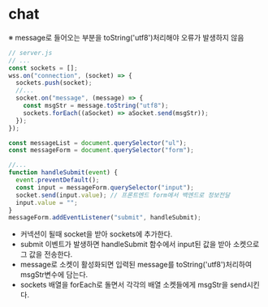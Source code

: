 # chat

※ message로 들어오는 부분을 toString('utf8')처리해야 오류가 발생하지 않음

```js
// server.js
// ...
const sockets = [];
wss.on("connection", (socket) => {
  sockets.push(socket);
  //...
  socket.on("message", (message) => {
    const msgStr = message.toString("utf8");
    sockets.forEach((aSocket) => aSocket.send(msgStr));
  });
});
```

```js
const messageList = document.querySelector("ul");
const messageForm = document.querySelector("form");

//...
function handleSubmit(event) {
  event.preventDefault();
  const input = messageForm.querySelector("input");
  socket.send(input.value); // 프론트엔드 form에서 백엔드로 정보전달
  input.value = "";
}
messageForm.addEventListener("submit", handleSubmit);
```

- 커넥션이 될때 socket을 받아 sockets에 추가한다.
- submit 이벤트가 발생하면 handleSubmit 함수에서 input된 값을 받아 소켓으로 그 값을 전송한다.
- message로 소켓이 활성화되면 입력된 message를 toString('utf8')처리하여 msgStr변수에 담는다.
- sockets 배열을 forEach로 돌면서 각각의 배열 소켓들에게 msgStr을 send시킨다.
